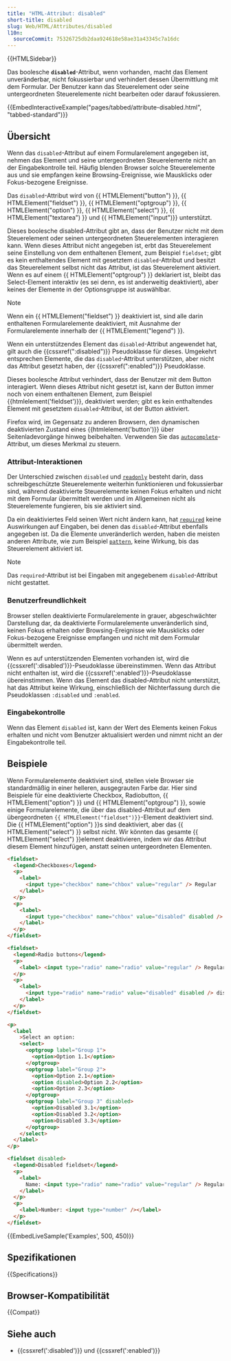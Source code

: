 ```yaml
---
title: "HTML-Attribut: disabled"
short-title: disabled
slug: Web/HTML/Attributes/disabled
l10n:
  sourceCommit: 75326725db2daa924618e58ae31a43345c7a16dc
---
```


{{HTMLSidebar}}

Das boolesche **`disabled`**-Attribut, wenn vorhanden, macht das Element unveränderbar, nicht fokussierbar und verhindert dessen Übermittlung mit dem Formular. Der Benutzer kann das Steuerelement oder seine untergeordneten Steuerelemente nicht bearbeiten oder darauf fokussieren.

{{EmbedInteractiveExample("pages/tabbed/attribute-disabled.html", "tabbed-standard")}}

## Übersicht

Wenn das `disabled`-Attribut auf einem Formularelement angegeben ist, nehmen das Element und seine untergeordneten Steuerelemente nicht an der Eingabekontrolle teil. Häufig blenden Browser solche Steuerelemente aus und sie empfangen keine Browsing-Ereignisse, wie Mausklicks oder Fokus-bezogene Ereignisse.

Das `disabled`-Attribut wird von {{ HTMLElement("button") }}, {{ HTMLElement("fieldset") }}, {{ HTMLElement("optgroup") }}, {{ HTMLElement("option") }}, {{ HTMLElement("select") }}, {{ HTMLElement("textarea") }} und {{ HTMLElement("input")}} unterstützt.

Dieses boolesche disabled-Attribut gibt an, dass der Benutzer nicht mit dem Steuerelement oder seinen untergeordneten Steuerelementen interagieren kann. Wenn dieses Attribut nicht angegeben ist, erbt das Steuerelement seine Einstellung von dem enthaltenen Element, zum Beispiel `fieldset`; gibt es kein enthaltendes Element mit gesetztem `disabled`-Attribut und besitzt das Steuerelement selbst nicht das Attribut, ist das Steuerelement aktiviert. Wenn es auf einem {{ HTMLElement("optgroup") }} deklariert ist, bleibt das Select-Element interaktiv (es sei denn, es ist anderweitig deaktiviert), aber keines der Elemente in der Optionsgruppe ist auswählbar.

> [!NOTE]
> Wenn ein {{ HTMLElement("fieldset") }} deaktiviert ist, sind alle darin enthaltenen Formularelemente deaktiviert, mit Ausnahme der Formularelemente innerhalb der {{ HTMLElement("legend") }}.

Wenn ein unterstützendes Element das `disabled`-Attribut angewendet hat, gilt auch die {{cssxref(":disabled")}} Pseudoklasse für dieses. Umgekehrt entsprechen Elemente, die das `disabled`-Attribut unterstützen, aber nicht das Attribut gesetzt haben, der {{cssxref(":enabled")}} Pseudoklasse.

Dieses boolesche Attribut verhindert, dass der Benutzer mit dem Button interagiert. Wenn dieses Attribut nicht gesetzt ist, kann der Button immer noch von einem enthaltenen Element, zum Beispiel {{htmlelement('fieldset')}}, deaktiviert werden; gibt es kein enthaltendes Element mit gesetztem `disabled`-Attribut, ist der Button aktiviert.

Firefox wird, im Gegensatz zu anderen Browsern, den dynamischen deaktivierten Zustand eines {{htmlelement('button')}} über Seitenladevorgänge hinweg beibehalten. Verwenden Sie das [`autocomplete`](/de/docs/Web/HTML/Attributes/autocomplete)-Attribut, um dieses Merkmal zu steuern.

### Attribut-Interaktionen

Der Unterschied zwischen `disabled` und [`readonly`](/de/docs/Web/HTML/Attributes/readonly) besteht darin, dass schreibgeschützte Steuerelemente weiterhin funktionieren und fokussierbar sind, während deaktivierte Steuerelemente keinen Fokus erhalten und nicht mit dem Formular übermittelt werden und im Allgemeinen nicht als Steuerelemente fungieren, bis sie aktiviert sind.

Da ein deaktiviertes Feld seinen Wert nicht ändern kann, hat [`required`](/de/docs/Web/HTML/Attributes/required) keine Auswirkungen auf Eingaben, bei denen das `disabled`-Attribut ebenfalls angegeben ist. Da die Elemente unveränderlich werden, haben die meisten anderen Attribute, wie zum Beispiel [`pattern`](/de/docs/Web/HTML/Attributes/pattern), keine Wirkung, bis das Steuerelement aktiviert ist.

> [!NOTE]
> Das `required`-Attribut ist bei Eingaben mit angegebenem `disabled`-Attribut nicht gestattet.

### Benutzerfreundlichkeit

Browser stellen deaktivierte Formularelemente in grauer, abgeschwächter Darstellung dar, da deaktivierte Formularelemente unveränderlich sind, keinen Fokus erhalten oder Browsing-Ereignisse wie Mausklicks oder Fokus-bezogene Ereignisse empfangen und nicht mit dem Formular übermittelt werden.

Wenn es auf unterstützenden Elementen vorhanden ist, wird die {{cssxref(':disabled')}}-Pseudoklasse übereinstimmen. Wenn das Attribut nicht enthalten ist, wird die {{cssxref(':enabled')}}-Pseudoklasse übereinstimmen. Wenn das Element das disabled-Attribut nicht unterstützt, hat das Attribut keine Wirkung, einschließlich der Nichterfassung durch die Pseudoklassen `:disabled` und `:enabled`.

### Eingabekontrolle

Wenn das Element `disabled` ist, kann der Wert des Elements keinen Fokus erhalten und nicht vom Benutzer aktualisiert werden und nimmt nicht an der Eingabekontrolle teil.

## Beispiele

Wenn Formularelemente deaktiviert sind, stellen viele Browser sie standardmäßig in einer helleren, ausgegrauten Farbe dar. Hier sind Beispiele für eine deaktivierte Checkbox, Radiobutton, {{ HTMLElement("option") }} und {{ HTMLElement("optgroup") }}, sowie einige Formularelemente, die über das disabled-Attribut auf dem übergeordneten `{{ HTMLElement("fieldset")}}`-Element deaktiviert sind. Die {{ HTMLElement("option") }}s sind deaktiviert, aber das {{ HTMLElement("select") }} selbst nicht. Wir könnten das gesamte {{ HTMLElement("select") }}element deaktivieren, indem wir das Attribut diesem Element hinzufügen, anstatt seinen untergeordneten Elementen.

```html
<fieldset>
  <legend>Checkboxes</legend>
  <p>
    <label>
      <input type="checkbox" name="chbox" value="regular" /> Regular
    </label>
  </p>
  <p>
    <label>
      <input type="checkbox" name="chbox" value="disabled" disabled /> disabled
    </label>
  </p>
</fieldset>

<fieldset>
  <legend>Radio buttons</legend>
  <p>
    <label> <input type="radio" name="radio" value="regular" /> Regular </label>
  </p>
  <p>
    <label>
      <input type="radio" name="radio" value="disabled" disabled /> disabled
    </label>
  </p>
</fieldset>

<p>
  <label
    >Select an option:
    <select>
      <optgroup label="Group 1">
        <option>Option 1.1</option>
      </optgroup>
      <optgroup label="Group 2">
        <option>Option 2.1</option>
        <option disabled>Option 2.2</option>
        <option>Option 2.3</option>
      </optgroup>
      <optgroup label="Group 3" disabled>
        <option>Disabled 3.1</option>
        <option>Disabled 3.2</option>
        <option>Disabled 3.3</option>
      </optgroup>
    </select>
  </label>
</p>

<fieldset disabled>
  <legend>Disabled fieldset</legend>
  <p>
    <label>
      Name: <input type="radio" name="radio" value="regular" /> Regular
    </label>
  </p>
  <p>
    <label>Number: <input type="number" /></label>
  </p>
</fieldset>
```

{{EmbedLiveSample('Examples', 500, 450)}}

## Spezifikationen

{{Specifications}}

## Browser-Kompatibilität

{{Compat}}

## Siehe auch

- {{cssxref(':disabled')}} und {{cssxref(':enabled')}}
